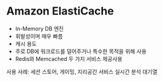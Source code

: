 # Amazon ElastiCache
- In-Memory DB 엔진
 - 휘발성이며 매우 빠름
- 캐시 용도
 - 주로 DB에 워크로드를 덜어주거나 특수한 목적을 위해 사용
- Redis와 Memcached 두 가지 서비스 제공사용

사용 사례: 세션 스토어, 게이밍, 지리공간 서비스 실시간 분석 대기열
